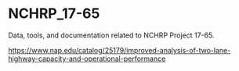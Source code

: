 # NCHRP_17-65

Data, tools, and documentation related to NCHRP Project 17-65.

https://www.nap.edu/catalog/25179/improved-analysis-of-two-lane-highway-capacity-and-operational-performance